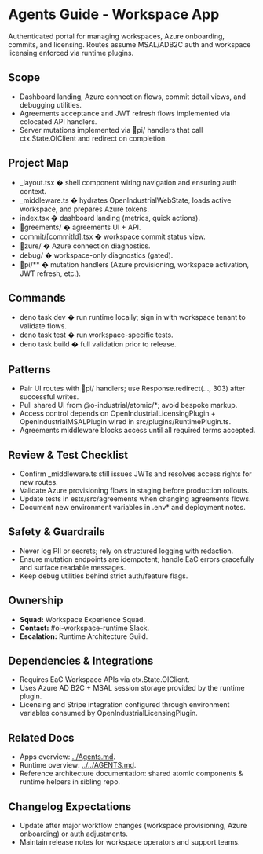 # Agents Guide - Workspace App

Authenticated portal for managing workspaces, Azure onboarding, commits, and licensing. Routes assume MSAL/ADB2C auth and workspace licensing enforced via runtime plugins.

## Scope

- Dashboard landing, Azure connection flows, commit detail views, and debugging utilities.
- Agreements acceptance and JWT refresh flows implemented via colocated API handlers.
- Server mutations implemented via pi/ handlers that call ctx.State.OIClient and redirect on completion.

## Project Map

- _layout.tsx � shell component wiring navigation and ensuring auth context.
- _middleware.ts � hydrates OpenIndustrialWebState, loads active workspace, and prepares Azure tokens.
- index.tsx � dashboard landing (metrics, quick actions).
- greements/ � agreements UI + API.
- commit/[commitId].tsx � workspace commit status view.
- zure/ � Azure connection diagnostics.
- debug/ � workspace-only diagnostics (gated).
- pi/** � mutation handlers (Azure provisioning, workspace activation, JWT refresh, etc.).

## Commands

- deno task dev � run runtime locally; sign in with workspace tenant to validate flows.
- deno task test � run workspace-specific tests.
- deno task build � full validation prior to release.

## Patterns

- Pair UI routes with pi/ handlers; use Response.redirect(..., 303) after successful writes.
- Pull shared UI from @o-industrial/atomic/*; avoid bespoke markup.
- Access control depends on OpenIndustrialLicensingPlugin + OpenIndustrialMSALPlugin wired in src/plugins/RuntimePlugin.ts.
- Agreements middleware blocks access until all required terms accepted.

## Review & Test Checklist

- Confirm _middleware.ts still issues JWTs and resolves access rights for new routes.
- Validate Azure provisioning flows in staging before production rollouts.
- Update tests in 	ests/src/agreements when changing agreements flows.
- Document new environment variables in .env* and deployment notes.

## Safety & Guardrails

- Never log PII or secrets; rely on structured logging with redaction.
- Ensure mutation endpoints are idempotent; handle EaC errors gracefully and surface readable messages.
- Keep debug utilities behind strict auth/feature flags.

## Ownership

- **Squad:** Workspace Experience Squad.
- **Contact:** #oi-workspace-runtime Slack.
- **Escalation:** Runtime Architecture Guild.

## Dependencies & Integrations

- Requires EaC Workspace APIs via ctx.State.OIClient.
- Uses Azure AD B2C + MSAL session storage provided by the runtime plugin.
- Licensing and Stripe integration configured through environment variables consumed by OpenIndustrialLicensingPlugin.

## Related Docs

- Apps overview: [../Agents.md](../Agents.md).
- Runtime overview: [../../AGENTS.md](../../AGENTS.md).
- Reference architecture documentation: shared atomic components & runtime helpers in sibling repo.

## Changelog Expectations

- Update after major workflow changes (workspace provisioning, Azure onboarding) or auth adjustments.
- Maintain release notes for workspace operators and support teams.


